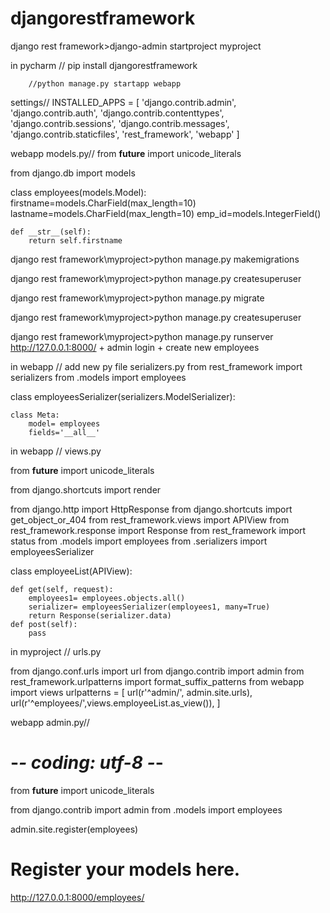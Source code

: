 # djangorestframework

django rest framework>django-admin startproject myproject

in pycharm	// pip install djangorestframework

		//python manage.py startapp webapp


settings//
INSTALLED_APPS = [
    'django.contrib.admin',
    'django.contrib.auth',
    'django.contrib.contenttypes',
    'django.contrib.sessions',
    'django.contrib.messages',
    'django.contrib.staticfiles',
    'rest_framework',
    'webapp'
]

webapp models.py//
from __future__ import unicode_literals

from django.db import models

class employees(models.Model):
    firstname=models.CharField(max_length=10)
    lastname=models.CharField(max_length=10)
    emp_id=models.IntegerField()

    def __str__(self):
        return self.firstname
django rest framework\myproject>python manage.py makemigrations

django rest framework\myproject>python manage.py createsuperuser

django rest framework\myproject>python manage.py migrate

django rest framework\myproject>python manage.py createsuperuser

django rest framework\myproject>python manage.py runserver
http://127.0.0.1:8000/ + admin login + create new employees


in webapp // add new py file serializers.py
from rest_framework import serializers
from .models import employees

class employeesSerializer(serializers.ModelSerializer):

    class Meta:
        model= employees
        fields='__all__'
in webapp // views.py

from __future__ import unicode_literals

from django.shortcuts import render

from django.http import HttpResponse
from django.shortcuts import get_object_or_404
from rest_framework.views import APIView
from rest_framework.response import Response
from rest_framework import status
from .models import employees
from .serializers import employeesSerializer

class employeeList(APIView):

    def get(self, request):
        employees1= employees.objects.all()
        serializer= employeesSerializer(employees1, many=True)
        return Response(serializer.data)
    def post(self):
        pass

in myproject // urls.py

from django.conf.urls import url
from django.contrib import admin
from rest_framework.urlpatterns import format_suffix_patterns
from webapp import views
urlpatterns = [
    url(r'^admin/', admin.site.urls),
    url(r'^employees/',views.employeeList.as_view()),
]


webapp admin.py//
# -*- coding: utf-8 -*-
from __future__ import unicode_literals

from django.contrib import admin
from .models import employees

admin.site.register(employees)

# Register your models here.


http://127.0.0.1:8000/employees/
